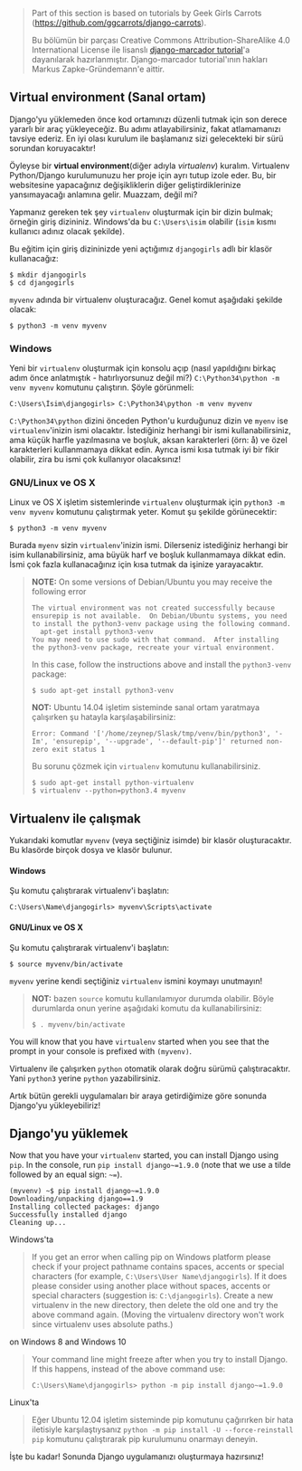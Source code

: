 > Part of this section is based on tutorials by Geek Girls Carrots (https://github.com/ggcarrots/django-carrots).
> 
> Bu bölümün bir parçası Creative Commons Attribution-ShareAlike 4.0 International License ile lisanslı [django-marcador tutorial](http://django-marcador.keimlink.de/)'a dayanılarak hazırlanmıştır. Django-marcador tutorial'ının hakları Markus Zapke-Gründemann'e aittir.

## Virtual environment (Sanal ortam)

Django'yu yüklemeden önce kod ortamınızı düzenli tutmak için son derece yararlı bir araç yükleyeceğiz. Bu adımı atlayabilirsiniz, fakat atlamamanızı tavsiye ederiz. En iyi olası kurulum ile başlamanız sizi gelecekteki bir sürü sorundan koruyacaktır!

Öyleyse bir **virtual environment**(diğer adıyla *virtualenv*) kuralım. Virtualenv Python/Django kurulumunuzu her proje için ayrı tutup izole eder. Bu, bir websitesine yapacağınız değişikliklerin diğer geliştirdiklerinize yansımayacağı anlamına gelir. Muazzam, değil mi?

Yapmanız gereken tek şey `virtualenv` oluşturmak için bir dizin bulmak; örneğin giriş dizininiz. Windows'da bu `C:\Users\isim` olabilir (`isim` kısmı kullanıcı adınız olacak şekilde).

Bu eğitim için giriş dizininizde yeni açtığımız `djangogirls` adlı bir klasör kullanacağız:

    $ mkdir djangogirls
    $ cd djangogirls
    

`myvenv` adında bir virtualenv oluşturacağız. Genel komut aşağıdaki şekilde olacak:

    $ python3 -m venv myvenv
    

### Windows

Yeni bir `virtualenv` oluşturmak için konsolu açıp (nasıl yapıldığını birkaç adım önce anlatmıştık - hatırlıyorsunuz değil mi?) `C:\Python34\python -m venv myvenv` komutunu çalıştırın. Şöyle görünmeli:

    C:\Users\İsim\djangogirls> C:\Python34\python -m venv myvenv
    

`C:\Python34\python` dizini önceden Python'u kurduğunuz dizin ve `myenv` ise `virtualenv`'inizin ismi olacaktır. İstediğiniz herhangi bir ismi kullanabilirsiniz, ama küçük harfle yazılmasına ve boşluk, aksan karakterleri (örn: å) ve özel karakterleri kullanmamaya dikkat edin. Ayrıca ismi kısa tutmak iyi bir fikir olabilir, zira bu ismi çok kullanıyor olacaksınız!

### GNU/Linux ve OS X

Linux ve OS X işletim sistemlerinde `virtualenv` oluşturmak için `python3 -m venv myvenv` komutunu çalıştırmak yeter. Komut şu şekilde görünecektir:

    $ python3 -m venv myvenv
    

Burada `myenv` sizin `virtualenv`'inizin ismi. Dilerseniz istediğiniz herhangi bir isim kullanabilirsiniz, ama büyük harf ve boşluk kullanmamaya dikkat edin. İsmi çok fazla kullanacağınız için kısa tutmak da işinize yarayacaktır.

> **NOTE:** On some versions of Debian/Ubuntu you may receive the following error
> 
>     The virtual environment was not created successfully because ensurepip is not available.  On Debian/Ubuntu systems, you need to install the python3-venv package using the following command.
>       apt-get install python3-venv
>     You may need to use sudo with that command.  After installing the python3-venv package, recreate your virtual environment.
>     
> 
> In this case, follow the instructions above and install the `python3-venv` package:
> 
>     $ sudo apt-get install python3-venv
>     
> 
> **NOT:** Ubuntu 14.04 işletim sisteminde sanal ortam yaratmaya çalışırken şu hatayla karşılaşabilirsiniz:
> 
>     Error: Command '['/home/zeynep/Slask/tmp/venv/bin/python3', '-Im', 'ensurepip', '--upgrade', '--default-pip']' returned non-zero exit status 1
>     
> 
> Bu sorunu çözmek için `virtualenv` komutunu kullanabilirsiniz.
> 
>     $ sudo apt-get install python-virtualenv
>     $ virtualenv --python=python3.4 myvenv
>     

## Virtualenv ile çalışmak

Yukarıdaki komutlar `myvenv` (veya seçtiğiniz isimde) bir klasör oluşturacaktır. Bu klasörde birçok dosya ve klasör bulunur.

#### Windows

Şu komutu çalıştırarak virtualenv'i başlatın:

    C:\Users\Name\djangogirls> myvenv\Scripts\activate
    

#### GNU/Linux ve OS X

Şu komutu çalıştırarak virtualenv'i başlatın:

    $ source myvenv/bin/activate
    

`myvenv` yerine kendi seçtiğiniz `virtualenv` ismini koymayı unutmayın!

> **NOT:** bazen `source` komutu kullanılamıyor durumda olabilir. Böyle durumlarda onun yerine aşağıdaki komutu da kullanabilirsiniz:
> 
>     $ . myvenv/bin/activate
>     

You will know that you have `virtualenv` started when you see that the prompt in your console is prefixed with `(myvenv)`.

Virtualenv ile çalışırken `python` otomatik olarak doğru sürümü çalıştıracaktır. Yani `python3` yerine `python` yazabilirsiniz.

Artık bütün gerekli uygulamaları bir araya getirdiğimize göre sonunda Django'yu yükleyebiliriz!

## Django'yu yüklemek

Now that you have your `virtualenv` started, you can install Django using `pip`. In the console, run `pip install django~=1.9.0` (note that we use a tilde followed by an equal sign: `~=`).

    (myvenv) ~$ pip install django~=1.9.0
    Downloading/unpacking django==1.9
    Installing collected packages: django
    Successfully installed django
    Cleaning up...
    

Windows'ta

> If you get an error when calling pip on Windows platform please check if your project pathname contains spaces, accents or special characters (for example, `C:\Users\User Name\djangogirls`). If it does please consider using another place without spaces, accents or special characters (suggestion is: `C:\djangogirls`). Create a new virtualenv in the new directory, then delete the old one and try the above command again. (Moving the virtualenv directory won't work since virtualenv uses absolute paths.)

on Windows 8 and Windows 10

> Your command line might freeze after when you try to install Django. If this happens, instead of the above command use:
> 
>     C:\Users\Name\djangogirls> python -m pip install django~=1.9.0
>     

Linux'ta

> Eğer Ubuntu 12.04 işletim sisteminde pip komutunu çağırırken bir hata iletisiyle karşılaştıysanız `python -m pip install -U --force-reinstall pip` komutunu çalıştırarak pip kurulumunu onarmayı deneyin.

İşte bu kadar! Sonunda Django uygulamanızı oluşturmaya hazırsınız!